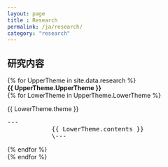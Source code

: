 ```yaml
---
layout: page
title : Research
permalink: /ja/research/
category: "research"
---
```


<h2>研究内容</h2>
{% for UpperTheme in site.data.research %}
    <div class="manual-post">
        <div class="manual manual-title">
            <strong>{{ UpperTheme.UpperTheme }}</strong>
        </div>
    {% for LowerTheme in UpperTheme.LowerTheme %}
        <p>  <div class="manual-content">
            <span class='manual'>{{ LowerTheme.theme }}</span><BR>
            <pre>---
            {{ LowerTheme.contents }}
            \---</pre>
        </div>
    {% endfor %}
    </div>
{% endfor %}
